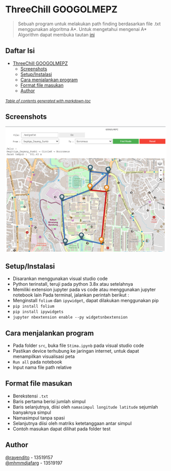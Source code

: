 # ThreeChill GOOGOLMEPZ
> Sebuah program untuk melakukan path finding berdasarkan file .txt menggunakan algoritma A*. Untuk mengetahui mengenai A* Algorithm dapat membuka tautan [ini](https://www.geeksforgeeks.org/a-search-algorithm/)

## Daftar Isi
- [ThreeChill GOOGOLMEPZ](#threechill-googolmepz)
  * [Screenshots](#screenshots)
  * [Setup/Instalasi](#setup-instalasi)
  * [Cara menjalankan program](#cara-menjalankan-program)
  * [Format file masukan](#format-file-masukan)
  * [Author](#author)

<small><i><a href='http://ecotrust-canada.github.io/markdown-toc/'>Table of contents generated with markdown-toc</a></i></small>


## Screenshots
![TampilanMGOOGOLMEPZ](./test/img/screenshot.png)

## Setup/Instalasi
- Disarankan menggunakan visual studio code
- Python terinstall, teruji pada python 3.8x atau setelahnya
- Memiliki extension jupyter pada vs code atau menggunakan jupyter notebook lain
Pada terminal, jalankan perintah berikut :
- Menginstall `folium` dan `ipywidget`, dapat dilakukan menggunakan pip
- `pip install folium`
- `pip install ipywidgets`
- `jupyter nbextension enable --py widgetsnbextension`

## Cara menjalankan program
- Pada folder `src`, buka file `Stima.ipynb` pada visual studio code
- Pastikan device terhubung ke jaringan internet, untuk dapat menampilkan visualisasi peta
- `Run all` pada notebook
- Input nama file path relative

## Format file masukan
- Berekstensi `.txt`
- Baris pertama berisi jumlah simpul
- Baris selanjutnya, diisi oleh `namasimpul longitude latitude` sejumlah banyaknya simpul
- Namasimpul tanpa spasi
- Selanjutnya diisi oleh matriks ketetanggaan antar simpul
- Contoh masukan dapat dilihat pada folder test


## Author
[@rayendito](https://github.com/rayendito) - 13519157\
[@mhmmdjafarg](https://github.com/mhmmdjafarg) - 13519197

